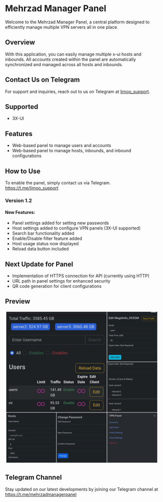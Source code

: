 # Mehrzad Manager Panel

Welcome to the Mehrzad Manager Panel, a central platform designed to efficiently manage multiple VPN servers all in one place.

## Overview
With this application, you can easily manage multiple x-ui hosts and inbounds. All accounts created within the panel are automatically synchronized and managed across all hosts and inbounds.

## Contact Us on Telegram
For support and inquiries, reach out to us on Telegram at [limoo_support](https://t.me/limoo_support).

## Supported
- 3X-UI

## Features
- Web-based panel to manage users and accounts
- Web-based panel to manage hosts, inbounds, and inbound configurations

## How to Use
To enable the panel, simply contact us via Telegram.
https://t.me/limoo_support

### Version 1.2
#### New Features:
- Panel settings added for setting new passwords
- Host settings added to configure VPN panels (3X-UI supported)
- Search bar functionality added
- Enable/Disable filter feature added
- Host usage status now displayed
- Reload data button included

## Next Update for Panel
- Implementation of HTTPS connection for API (currently using HTTP)
- URL path in panel settings for enhanced security
- QR code generation for client configurations

## Preview
![Preview](Preview.jpg)

## Telegram Channel
Stay updated on our latest developments by joining our Telegram channel at 
https://t.me/mehrzadmanagerpanel